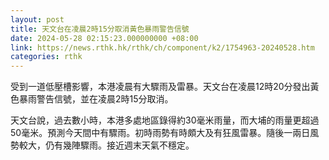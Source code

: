 ```yaml
---
layout: post
title: 天文台在凌晨2時15分取消黃色暴雨警告信號
date: 2024-05-28 02:15:23.000000000 +08:00
link: https://news.rthk.hk/rthk/ch/component/k2/1754963-20240528.htm
categories: rthk
---
```


受到一道低壓槽影響，本港凌晨有大驟雨及雷暴。天文台在凌晨12時20分發出黃色暴雨警告信號，並在凌晨2時15分取消。

天文台說，過去數小時，本港多處地區錄得約30毫米雨量，而大埔的雨量更超過50毫米。預測今天間中有驟雨。初時雨勢有時頗大及有狂風雷暴。隨後一兩日風勢較大，仍有幾陣驟雨。接近週末天氣不穩定。
